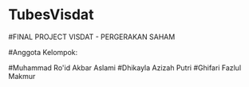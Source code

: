 # TubesVisdat
#FINAL PROJECT VISDAT - PERGERAKAN SAHAM

#Anggota Kelompok:

#Muhammad Ro'id Akbar Aslami
#Dhikayla Azizah Putri
#Ghifari Fazlul Makmur
